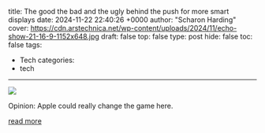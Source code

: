 title: The good the bad and the ugly behind the push for more smart displays
date: 2024-11-22 22:40:26 +0000
author: "Scharon Harding"
cover: https://cdn.arstechnica.net/wp-content/uploads/2024/11/echo-show-21-16-9-1152x648.jpg
draft: false
top: false
type: post
hide: false
toc: false
tags:
  - Tech
categories:
  - tech
---

![](https://cdn.arstechnica.net/wp-content/uploads/2024/11/echo-show-21-16-9-1152x648.jpg)

Opinion: Apple could really change the game here.

[read more](https://arstechnica.com/gadgets/2024/11/the-good-the-bad-and-the-ugly-behind-the-push-for-more-smart-displays/)
